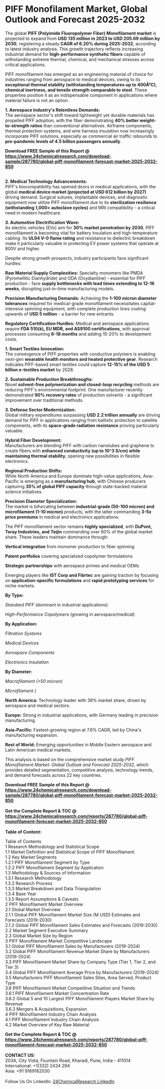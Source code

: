 <h1>PIFF Monofilament Market, Global Outlook and Forecast 2025-2032</h1><p>The global <strong>PIFF (Polyimide Fluoropolymer Fiber) Monofilament market</strong> is projected to expand from <strong>USD 135 million in 2023 to USD 205.69 million by 2030</strong>, registering a steady <strong>CAGR of 6.20% during 2025-2032</strong>, according to latest industry analysis. This growth trajectory reflects increasing industrial demand for <strong>high-performance synthetic fibers</strong> capable of withstanding extreme thermal, chemical, and mechanical stresses across critical applications.</p><p>PIFF monofilament has emerged as an engineering material of choice for industries ranging from aerospace to medical devices, owing to its <strong>exceptional thermal stability (withstanding temperatures up to 400Â°C), chemical inertness, and tensile strength comparable to steel</strong>. These properties position it as an indispensable component in applications where material failure is not an option.</p><p><strong>1. Aerospace Industry's Relentless Demands:</strong><br>
The aerospace sector's shift toward lightweight yet durable materials has propelled PIFF adoption, with the fiber demonstrating <strong>40% better weight-to-strength ratios</strong> than conventional alternatives. Airframe components, thermal protection systems, and wire harness insulation now increasingly incorporate PIFF solutions, especially as commercial air traffic rebounds to <strong>pre-pandemic levels of 4.5 billion passengers annually</strong>.</p><div><b>Download FREE Sample of this Report @ 
            <a href="https://www.24chemicalresearch.com/download-sample/287780/global-piff-monofilament-forecast-market-2025-2032-850">
            https://www.24chemicalresearch.com/download-sample/287780/global-piff-monofilament-forecast-market-2025-2032-850</a></b></div><br><p><strong>2. Medical Technology Advancements:</strong><br>
PIFF's biocompatibility has opened doors in medical applications, with the global <strong>medical device market (projected at USD 612 billion by 2027)</strong> driving demand. Surgical sutures, implantable devices, and diagnostic equipment now utilize PIFF monofilament due to its <strong>sterilization resilience (withstanding 1,000+ autoclave cycles)</strong> and MRI compatibility - a critical need in modern healthcare.</p><p><strong>3. Automotive Electrification Wave:</strong><br>
As electric vehicles (EVs) aim for <strong>30% market penetration by 2030</strong>, PIFF monofilament is becoming vital for battery insulation and high-temperature cabling. Its <strong>UL94 V-0 flame rating</strong> and resistance to dielectric breakdown make it particularly valuable in protecting EV power systems that operate at 800V and higher.</p><p>Despite strong growth prospects, industry participants face significant hurdles:</p><p><strong>Raw Material Supply Complexities:</strong> Specialty monomers like PMDA (Pyromellitic Dianhydride) and ODA (Oxydianiline) - essential for PIFF production - face <strong>supply bottlenecks with lead times extending to 12-16 weeks</strong>, disrupting just-in-time manufacturing models.</p><p><strong>Precision Manufacturing Demands:</strong> Achieving the <strong>1-100 micron diameter tolerances</strong> required for medical-grade monofilament necessitates capital-intensive spinning equipment, with complete production lines costing upwards of <strong>USD 5 million</strong> - a barrier for new entrants.</p><p><strong>Regulatory Certification Hurdles:</strong> Medical and aerospace applications require <strong>FDA 510(k), EU MDR, and AS9100 certifications</strong>, with approval processes consuming <strong>6-18 months</strong> and adding 15-20% to development costs.</p><p><strong>1. Smart Textiles Innovation:</strong><br>
The convergence of PIFF properties with conductive polymers is enabling next-gen <strong>wearable health monitors and heated protective gear</strong>. Research indicates PIFF-based smart textiles could capture <strong>12-15% of the USD 5 billion e-textiles market</strong> by 2028.</p><p><strong>2. Sustainable Production Breakthroughs:</strong><br>
Novel <strong>solvent-free polymerization and closed-loop recycling</strong> methods are reducing PIFF's environmental footprint. One manufacturer recently demonstrated <strong>90% recovery rates</strong> of production solvents - a significant improvement over traditional methods.</p><p><strong>3. Defense Sector Modernization:</strong><br>
Global military expenditures surpassing <strong>USD 2.2 trillion annually</strong> are driving demand for PIFF in applications ranging from ballistic protection to satellite components, with its <strong>space-grade radiation resistance</strong> proving particularly valuable.</p><p><strong>Hybrid Fiber Development:</strong><br>
	Manufacturers are blending PIFF with carbon nanotubes and graphene to create fibers with <strong>enhanced conductivity (up to 10^3 S/cm) while maintaining thermal stability</strong>, opening new possibilities in flexible electronics.</p><p><strong>Regional Production Shifts:</strong><br>
	While North America and Europe dominate high-value applications, Asia-Pacific is emerging as a <strong>manufacturing hub</strong>, with Chinese producers capturing <strong>35% of global PIFF capacity</strong> through state-backed material science initiatives.</p><p><strong>Precision Diameter Specialization:</strong><br>
	The market is bifurcating between <strong>industrial-grade (50-100 micron) and microfilament (1-10 micron)</strong> products, with the latter commanding <strong>3-5x price premiums</strong> in medical and electronics applications.</p><p>The PIFF monofilament sector remains <strong>highly specialized</strong>, with <strong>DuPont, Toray Industries, and Teijin</strong> commanding over 60% of the global market share. These leaders maintain dominance through:</p><p><strong>Vertical integration</strong> from monomer production to fiber spinning</p><p><strong>Patent portfolios</strong> covering specialized copolymer formulations</p><p><strong>Strategic partnerships</strong> with aerospace primes and medical OEMs</p><p>Emerging players like <strong>IST Corp and Fibrtec</strong> are gaining traction by focusing on <strong>application-specific formulations</strong> and <strong>rapid prototyping services</strong> for niche markets.</p><p><strong>By Type:</strong></p><p><em>Standard PIFF</em> (dominant in industrial applications)</p><p><em>High-Performance Copolymers</em> (growing in aerospace/medical)</p><p><strong>By Application:</strong></p><p><em>Filtration Systems</em></p><p><em>Medical Devices</em></p><p><em>Aerospace Components</em></p><p><em>Electronics Insulation</em></p><p><strong>By Diameter:</strong></p><p><em>Macrofilament (&gt;50 micron)</em></p><p><em>Microfilament (</em></p><p><strong>North America:</strong> Technology leader with 38% market share, driven by aerospace and medical sectors.</p><p><strong>Europe:</strong> Strong in industrial applications, with Germany leading in precision manufacturing.</p><p><strong>Asia-Pacific:</strong> Fastest-growing region at 7.8% CAGR, led by China's manufacturing expansion.</p><p><strong>Rest of World:</strong> Emerging opportunities in Middle Eastern aerospace and Latin American medical markets.</p><p>This analysis is based on the comprehensive market study <em>PIFF Monofilament Market: Global Outlook and Forecast 2025-2032</em>, which provides detailed segmentation, competitive analysis, technology trends, and demand forecasts across 22 key countries.</p><div><b>Download FREE Sample of this Report @ 
            <a href="https://www.24chemicalresearch.com/download-sample/287780/global-piff-monofilament-forecast-market-2025-2032-850">
            https://www.24chemicalresearch.com/download-sample/287780/global-piff-monofilament-forecast-market-2025-2032-850</a></b></div><br><div><b>Get the Complete Report & TOC @ 
            <a href="https://www.24chemicalresearch.com/reports/287780/global-piff-monofilament-forecast-market-2025-2032-850">
            https://www.24chemicalresearch.com/reports/287780/global-piff-monofilament-forecast-market-2025-2032-850</a></b></div><br>
            <b>Table of Content:</b><p>Table of Contents<br />
1 Research Methodology and Statistical Scope<br />
1.1 Market Definition and Statistical Scope of PIFF Monofilament<br />
1.2 Key Market Segments<br />
1.2.1 PIFF Monofilament Segment by Type<br />
1.2.2 PIFF Monofilament Segment by Application<br />
1.3 Methodology & Sources of Information<br />
1.3.1 Research Methodology<br />
1.3.2 Research Process<br />
1.3.3 Market Breakdown and Data Triangulation<br />
1.3.4 Base Year<br />
1.3.5 Report Assumptions & Caveats<br />
2 PIFF Monofilament Market Overview<br />
2.1 Global Market Overview<br />
2.1.1 Global PIFF Monofilament Market Size (M USD) Estimates and Forecasts (2019-2030)<br />
2.1.2 Global PIFF Monofilament Sales Estimates and Forecasts (2019-2030)<br />
2.2 Market Segment Executive Summary<br />
2.3 Global Market Size by Region<br />
3 PIFF Monofilament Market Competitive Landscape<br />
3.1 Global PIFF Monofilament Sales by Manufacturers (2019-2024)<br />
3.2 Global PIFF Monofilament Revenue Market Share by Manufacturers (2019-2024)<br />
3.3 PIFF Monofilament Market Share by Company Type (Tier 1, Tier 2, and Tier 3)<br />
3.4 Global PIFF Monofilament Average Price by Manufacturers (2019-2024)<br />
3.5 Manufacturers PIFF Monofilament Sales Sites, Area Served, Product Type<br />
3.6 PIFF Monofilament Market Competitive Situation and Trends<br />
3.6.1 PIFF Monofilament Market Concentration Rate<br />
3.6.2 Global 5 and 10 Largest PIFF Monofilament Players Market Share by Revenue<br />
3.6.3 Mergers & Acquisitions, Expansion<br />
4 PIFF Monofilament Industry Chain Analysis<br />
4.1 PIFF Monofilament Industry Chain Analysis<br />
4.2 Market Overview of Key Raw Material</p><div><b>Get the Complete Report & TOC @ 
            <a href="https://www.24chemicalresearch.com/reports/287780/global-piff-monofilament-forecast-market-2025-2032-850">
            https://www.24chemicalresearch.com/reports/287780/global-piff-monofilament-forecast-market-2025-2032-850</a></b></div><br><b>CONTACT US:</b><br>
            203A, City Vista, Fountain Road, Kharadi, Pune, India - 411014<br>
            International: +1(332) 2424 294<br>
            Asia: +91 9169162030 <br><br>
            Follow Us On LinkedIn: <a href="https://www.linkedin.com/company/24chemicalresearch/">24ChemicalResearch LinkedIn</a>